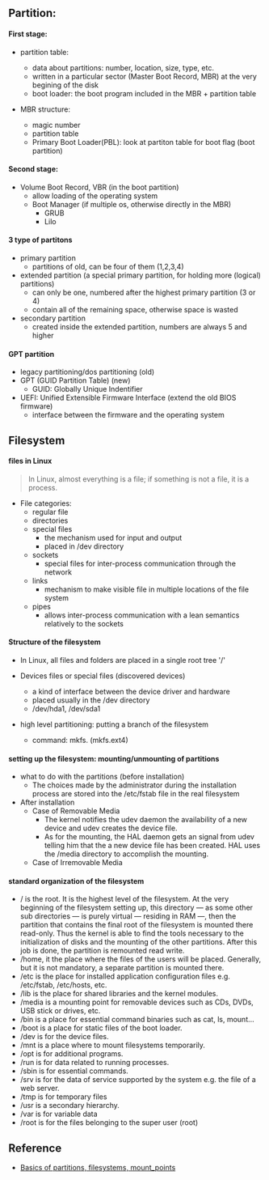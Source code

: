 ## Partition:

#### First stage:

- partition table:
    - data about partitions: number, location, size, type, etc.
    - written in a particular sector (Master Boot Record, MBR) at the very begining of the disk 
    - boot loader: the boot program included in the MBR + partition table

- MBR structure: 
    - magic number
    - partition table
    - Primary Boot Loader(PBL): look at partiton table for boot flag (boot partition)

#### Second stage:

- Volume Boot Record, VBR (in the boot partition)
    - allow loading of the operating system
    - Boot Manager (if multiple os, otherwise directly in the MBR)
        - GRUB
        - Lilo

#### 3 type of partitons

- primary partition
    - partitions of old, can be four of them (1,2,3,4)
- extended partition (a special primary partition, for holding more (logical) partitions)
    - can only be one, numbered after the highest primary partition (3 or 4)
    - contain all of the remaining space, otherwise space is wasted
- secondary partition
    - created inside the extended partition, numbers are always 5 and higher

#### GPT partition

- legacy partitioning/dos partitioning (old)
- GPT (GUID Partition Table) (new)
    - GUID: Globally Unique Indentifier
- UEFI: Unified Extensible Firmware Interface (extend the old BIOS firmware)
    - interface between the firmware and the operating system


## Filesystem

#### files in Linux

> In Linux, almost everything is a file; if something is not a file, it is a process.

- File categories:
    - regular file
    - directories
    - special files
        - the mechanism used for input and output
        - placed in /dev directory
    - sockets
        - special files for inter-process communication through the network
    - links
        - mechanism to make visible file in multiple locations of the file system
    - pipes
        - allows inter-process communication with a lean semantics relatively to the sockets

#### Structure of the filesystem

- In Linux, all files and folders are placed in a single root tree '/'

- Devices files or special files (discovered devices)
    - a kind of interface between the device driver and hardware
    - placed usually in the /dev directory
    - /dev/hda1, /dev/sda1

- high level partitioning: putting a branch of the filesystem
    - command: mkfs.<type> (mkfs.ext4)

#### setting up the filesystem: mounting/unmounting of partitions

- what to do with the partitions (before installation)
    - The choices made by the administrator during the installation process are stored into the /etc/fstab file in the real filesystem
- After installation
    - Case of Removable Media
        - The kernel notifies the udev daemon the availability of a new device and udev creates the device file.
        - As for the mounting, the HAL daemon gets an signal from udev telling him that the a new device file has been created. HAL uses the /media directory to accomplish the mounting. 
    - Case of Irremovable Media

#### standard organization of the filesystem

- / is the root. It is the highest level of the filesystem. At the very beginning of the filesystem setting up, this directory — as some other sub directories — is purely virtual — residing in RAM —, then the partition that contains the final root of the filesystem is mounted there read-only. Thus the kernel is able to find the tools necessary to the initialization of disks and the mounting of the other partitions. After this job is done, the partition is remounted read write.
- /home, it the place where the files of the users will be placed. Generally, but it is not mandatory, a separate partition is mounted there.
- /etc is the place for installed application configuration files e.g. /etc/fstab, /etc/hosts, etc.
- /lib is the place for shared libraries and the kernel modules.
- /media is a mounting point for removable devices such as CDs, DVDs, USB stick or drives, etc.
- /bin is a place for essential command binaries such as cat, ls, mount…
- /boot is a place for static files of the boot loader.
- /dev is for the device files.
- /mnt is a place where to mount filesystems temporarily.
- /opt is for additional programs.
- /run is for data related to running processes.
- /sbin is for essential commands.
- /srv is for the data of service supported by the system e.g. the file of a web server.
- /tmp is for temporary files
- /usr is a secondary hierarchy.
- /var is for variable data
- /root is for the files belonging to the super user (root)

## Reference

- [Basics of partitions, filesystems, mount_points](https://en.opensuse.org/SDB:Basics_of_partitions,_filesystems,_mount_points#Notion_of_partition)